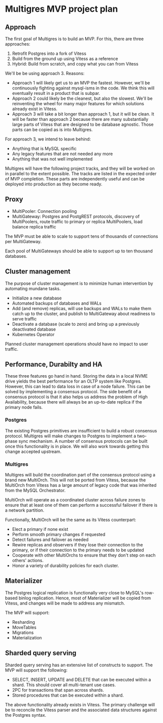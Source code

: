 # Multigres MVP project plan



## Approach

The first goal of Multigres is to build an MVP. For this, there are three approaches:

1. Retrofit Postgres into a fork of Vitess
2. Build from the ground up using Vitess as a reference
3. Hybrid: Build from scratch, and copy what you can from Vitess

We'll be be using approach 3. Reasons:

* Approach 1 will likely get us to an MVP the fastest. However, we'll be continuously fighting against mysql-isms in the code. We think this will eventually result in a product that is subpar.
* Approach 2 could likely be the cleanest, but also the slowest. We'll be reinventing the wheel for many major features for which solutions already exist in Vitess.
* Approach 3 will take a bit longer than approach 1, but it will be clean. It will be faster than approach 2 because there are many substantially large parts of Vitess that are designed to be database agnostic. Those parts can be copied as is into Multigres.

For approach 3, we intend to leave behind:

* Anything that is MySQL specific
* Any legacy features that are not needed any more
* Anything that was not well implemented

Multigres will have the following project tracks, and they will be worked on in parallel to the extent possible. The tracks are listed in the expected order of MVP completion. These parts are independently useful and can be deployed into production as they become ready.

## Proxy

* MultiPooler: Connection pooling
* MultiGateway: Postgres and PostgREST protocols, discovery of MultiPoolers, route traffic to primary or replica MultiPoolers, load balance replica traffic

The MVP must be able to scale to support tens of thousands of connections per MultiGateway.

Each pool of MultiGateways should be able to support up to ten thousand databases.

## Cluster management

The purpose of cluster management is to minimize human intervention by automating mundane tasks.

* Initialize a new database
* Automated backups of databases and WALs
* Add (and remove) replicas, will use backups and WALs to make them catch up to the cluster, and publish to MultiGateway about readiness to serve traffic
* Deactivate a database (scale to zero) and bring up a previously deactivated database
* Kubernetes Operator

Planned cluster management operations should have no impact to user traffic.

## Performance, Durabilty and HA

These three features go hand in hand. Storing the data in a local NVME drive yields the best performance for an OLTP system like Postgres. However, this can lead to data loss in case of a node failure. This can be solved by implementing a consensus protocol. The side benefit of a consensus protocol is that it also helps us address the problem of High Availability, because there will always be an up-to-date replica if the primary node fails.

### Postgres

The existing Postgres primitives are insufficient to build a robust consensus protocol. Multigres will make changes to Postgres to implement a two-phase sync mechanism. A number of consensus protocols can be built once this functionality is in place. We will also work towards getting this change accepted upstream.

### Multigres

Multigres will build the coordination part of the consensus protocol using a brand new MultiOrch. This will not be ported from Vitess, because the MultiOrch from Vitess has a large amount of legacy code that was inherited from the MySQL Orchestrator.

MultiOrch will operate as a coordinated cluster across failure zones to ensure that at least one of them can perform a successful failover if there is a network partition.

Functionally, MultiOrch will be the same as its Vitess counterpart:

* Elect a primary if none exist
* Perform smooth primary changes if requested
* Detect failures and failover as needed
* Rewire replicas and observers if they lose their connection to the primary, or if their connection to the primary needs to be updated
* Cooperate with other MultiOrchs to ensure that they don't step on each others' actions.
* Honor a variety of durability policies for each cluster.

## Materializer

The Postgres logical replication is functionally very close to MySQL's row-based binlog replication. Hence, most of Materializer will be copied from Vitess, and changes will be made to address any mismatch.

The MVP will support:

* Resharding
* MoveTables
* Migrations
* Materialization

## Sharded query serving

Sharded query serving has an extensive list of constructs to support. The MVP will support the following:

* SELECT, INSERT, UPDATE and DELETE that can be executed within a shard. This should cover all multi-tenant use cases.
* 2PC for transactions that span across shards.
* Stored procedures that can be executed within a shard.

The above functionality already exists in Vitess. The primary challenge will be to reconcile the Vitess parser and the associated data structures against the Postgres syntax.
